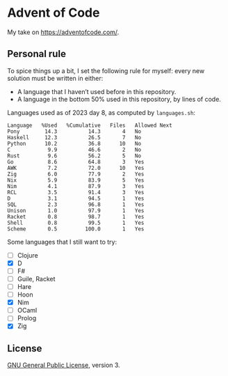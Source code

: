 # Advent of Code

My take on <https://adventofcode.com/>.

## Personal rule

To spice things up a bit, I set the following rule for myself: every new
solution must be written in either:

 * A language that I haven’t used before in this repository.
 * A language in the bottom 50% used in this repository, by lines of code.

Languages used as of 2023 day 8, as computed by `languages.sh`:

```
Language   %Used   %Cumulative   Files   Allowed Next
Pony        14.3          14.3       4   No
Haskell     12.3          26.5       7   No
Python      10.2          36.8      10   No
C            9.9          46.6       2   No
Rust         9.6          56.2       5   No
Go           8.6          64.8       3   Yes
AWK          7.2          72.0      10   Yes
Zig          6.0          77.9       2   Yes
Nix          5.9          83.9       5   Yes
Nim          4.1          87.9       3   Yes
RCL          3.5          91.4       3   Yes
D            3.1          94.5       1   Yes
SQL          2.3          96.8       1   Yes
Unison       1.0          97.9       1   Yes
Racket       0.8          98.7       1   Yes
Shell        0.8          99.5       1   Yes
Scheme       0.5         100.0       1   Yes
```

Some languages that I still want to try:

 * [ ] Clojure
 * [x] D
 * [ ] F#
 * [ ] Guile, Racket
 * [ ] Hare
 * [ ] Hoon
 * [x] Nim
 * [ ] OCaml
 * [ ] Prolog
 * [x] Zig

## License

[GNU General Public License](https://www.gnu.org/licenses/gpl-3.0.html), version 3.

